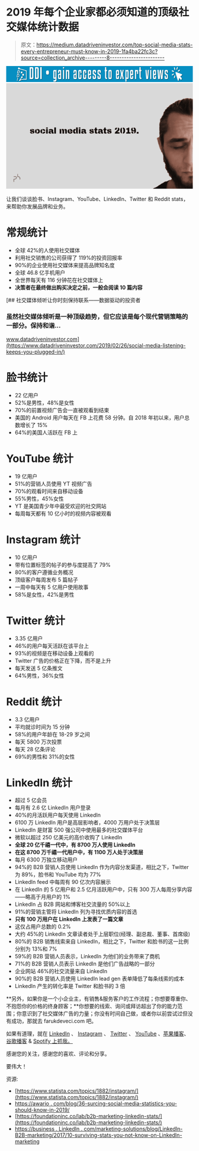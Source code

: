 # 2019 年每个企业家都必须知道的顶级社交媒体统计数据

> 原文：<https://medium.datadriveninvestor.com/top-social-media-stats-every-entrepreneur-must-know-in-2019-1fa4ba22fc3c?source=collection_archive---------8----------------------->

[![](img/c89b9da5a0c6d88abf3885231ebfde2f.png)](http://www.track.datadriveninvestor.com/1B9E)![](img/7c112a9fcca53a663054a697648e7e62.png)

让我们谈谈脸书、Instagram、YouTube、LinkedIn、Twitter 和 Reddit stats，来帮助你发展品牌和业务。

# 常规统计

*   全球 42%的人使用社交媒体
*   利用社交销售的公司获得了 119%的投资回报率
*   90%的企业使用社交媒体来提高品牌知名度
*   全球 46.8 亿手机用户
*   全世界每天有 116 分钟花在社交媒体上
*   **决策者在最终做出购买决定之前，一般会阅读 10 篇内容**

[](https://www.datadriveninvestor.com/2019/02/26/social-media-listening-keeps-you-plugged-in/) [## 社交媒体倾听让你时刻保持联系——数据驱动的投资者

### 虽然社交媒体倾听是一种顶级趋势，但它应该是每个现代营销策略的一部分。保持和谐…

www.datadriveninvestor.com](https://www.datadriveninvestor.com/2019/02/26/social-media-listening-keeps-you-plugged-in/) 

# 脸书统计

*   22 亿用户
*   52%是男性，48%是女性
*   70%的前置视频广告会一直被观看到结束
*   美国的 Android 用户每天在 FB 上花费 58 分钟。自 2018 年初以来，用户总数增长了 15%
*   64%的美国人活跃在 FB 上

# YouTube 统计

*   19 亿用户
*   51%的营销人员使用 YT 视频广告
*   70%的观看时间来自移动设备
*   55%男性，45%女性
*   YT 是美国青少年中最受欢迎的社交网站
*   每周每天都有 10 亿小时的视频内容被观看

# Instagram 统计

*   10 亿用户
*   带有位置标签的帖子的参与度提高了 79%
*   80%的客户遵循业务概况
*   顶级客户每周发布 5 篇帖子
*   一周中每天有 5 亿用户使用故事
*   58%是女性，42%是男性

# Twitter 统计

*   3.35 亿用户
*   46%的用户每天活跃在该平台上
*   93%的视频是在移动设备上观看的
*   Twitter 广告的价格正在下降，而不是上升
*   每天发送 5 亿条推文
*   64%男性，36%女性

# Reddit 统计

*   3.3 亿用户
*   平均就诊时间为 15 分钟
*   58%的用户年龄在 18-29 岁之间
*   每天 5800 万次投票
*   每天 28 亿条评论
*   69%的男性和 31%的女性

# LinkedIn 统计

*   超过 5 亿会员
*   每月有 2.6 亿 LinkedIn 用户登录
*   40%的月活跃用户每天使用 LinkedIn
*   6100 万 LinkedIn 用户是高层影响者，4000 万用户处于决策层
*   LinkedIn 是财富 500 强公司中使用最多的社交媒体平台
*   微软以超过 250 亿美元的高价收购了 LinkedIn
*   **全球 20 亿千禧一代中，有 8700 万人使用 LinkedIn**
*   **在这 8700 万千禧一代用户中，有 1100 万人处于决策层**
*   每月 6300 万独立移动用户
*   94%的 B2B 营销人员使用 LinkedIn 作为内容分发渠道，相比之下，Twitter 为 89%，脸书和 YouTube 均为 77%
*   LinkedIn feed 中每周有 90 亿次内容展示
*   在 LinkedIn 的 5 亿用户和 2.5 亿月活跃用户中，只有 300 万人每周分享内容——略高于月用户的 1%
*   LinkedIn 占 B2B 网站和博客社交流量的 50%以上
*   91%的营销主管将 LinkedIn 列为寻找优质内容的首选
*   **只有 100 万用户在 LinkedIn 上发表了一篇文章**
*   这仅占用户总数的 0.2%
*   大约 45%的 LinkedIn 文章读者处于上层职位(经理、副总裁、董事、首席级)
*   80%的 B2B 销售线索来自 LinkedIn，相比之下，Twitter 和脸书的这一比例分别为 13%和 7%
*   59%的 B2B 营销人员表示，LinkedIn 为他们的业务带来了商机
*   71%的 B2B 营销人员表示 LinkedIn 是他们广告战略的一部分
*   企业网站 46%的社交流量来自 LinkedIn
*   90%的 B2B 营销人员使用 LinkedIn lead gen 表单降低了每条线索的成本
*   LinkedIn 产生的转化率是 Twitter 和脸书的 3 倍

**另外，如果你是一个小企业主，有销售&服务客户的工作流程；你想要尊重你、不抱怨你的价格的终身顾客；**你想要的线索、询问或拜访超出了你的能力范围；你意识到了社交媒体广告的力量；你没有时间自己做，或者你以前尝试过但没有成功，那就去 farukdeveci.com 吧。

如果有道理，就在 [LinkedIn](https://urlgeni.us/linkedin/farukdeveci) 、 [Instagram](https://urlgeni.us/instagram/thefarukdeveci) 、 [Twitter](https://urlgeni.us/twitter/thefarukdeveci) 、 [YouTube](https://urlgeni.us/youtube/channel/faruk) 、[苹果播客](https://itunes.apple.com/us/podcast/the-perpetual-underdog-show/id1443582129?mt=2&app=podcast)、[谷歌播客](https://www.google.com/podcasts?feed=aHR0cHM6Ly9hbmNob3IuZm0vcy8xZGQ2MDM0L3BvZGNhc3QvcnNz) & [Spotify 上抓我。](https://open.spotify.com/show/6DmZtJdq53Bsod8alw8f2D)

感谢您的关注，感谢您的喜欢、评论和分享。

要伟大！

资源:

*   [https://www.statista.com/topics/1882/instagram/](https://www.statista.com/topics/1882/instagram/)
*   [https://awario . com/blog/36-surcing-social-media-statistics-you-should-know-in-2019/](https://awario.com/blog/36-surprising-social-media-statistics-you-should-know-in-2019/)
*   [https://foundationinc.co/lab/b2b-marketing-linkedin-stats/](https://foundationinc.co/lab/b2b-marketing-linkedin-stats/)
*   [https://business . LinkedIn . com/marketing-solutions/blog/LinkedIn-B2B-marketing/2017/10-surviving-stats-you-not-know-on-LinkedIn-marketing](https://business.linkedin.com/marketing-solutions/blog/linkedin-b2b-marketing/2017/10-surprising-stats-you-didnt-know-about-marketing-on-linkedin)